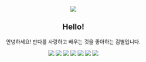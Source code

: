 
<div align=center>
<img src="https://capsule-render.vercel.app/api?type=waving&color=auto&height=200&section=header&text=Fubao%20World🐼&fontSize=50" />

## Hello!
안녕하세요! 
판다를 사랑하고 배우는 것을 좋아하는 김별입니다.


<img src="https://img.shields.io/badge/Python-14354C?style=flat&logo=Python&logoColor=white"/>
<img src="https://img.shields.io/badge/Docker-2496ED?style=flat&logo=docker&logoColor=white"/>
<img src="https://img.shields.io/badge/kubernetes-326CE5?style=flat&logo=kubernetes&logoColor=white"/>
<img src="https://img.shields.io/badge/AWS-232F3E?style=flat&logo=amazonaws&logoColor=white"/>
<img src="https://img.shields.io/badge/mysql-4479A1?style=flat&logo=mysql&logoColor=white"/>
<img src="https://img.shields.io/badge/Node.js-43853D?style=flat&logo=node.js&logoColor=white"/>
<img src="https://img.shields.io/badge/github action-2088FF?style=flat&logo=githubactions&logoColor=white"/>


</div>

